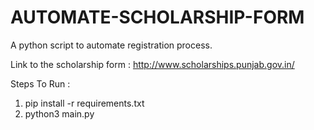 # AUTOMATE-SCHOLARSHIP-FORM
A python script to automate registration process.

Link to the scholarship form : http://www.scholarships.punjab.gov.in/

Steps To Run :
1. pip install -r requirements.txt
2. python3 main.py
